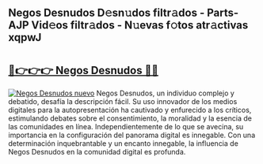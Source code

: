 ## Negos Desnudos D𝚎sn𝚞dos filtr𝚊dos - Parts-AJP Vid𝚎os filtr𝚊dos - N𝚞evas f𝚘tos atr𝚊ctivas xqpwJ

# <h2><a href="http://mbcyti.tromn.icu/?c=Negos+Desnudos">🔗👉👉👉 Negos Desnudos 🔗🔗</a></h2>

[![Negos Desnudos nuevo](https://i.imgur.com/pEAQMta.gif)](http://mbcyti.tromn.icu/?c=Negos+Desnudos)
Negos Desnudos, un individuo complejo y debatido, desafía la descripción fácil. Su uso innovador de los medios digitales para la autopresentación ha cautivado y enfurecido a los críticos, estimulando debates sobre el consentimiento, la moralidad y la esencia de las comunidades en línea. Independientemente de lo que se avecina, su importancia en la configuración del panorama digital es innegable. Con una determinación inquebrantable y un encanto innegable, la influencia de Negos Desnudos en la comunidad digital es profunda.
